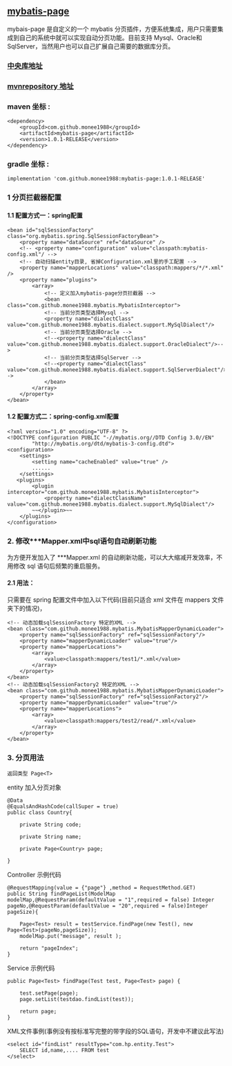 ## [mybatis-page](https://github.com/monee1988/mybatis-page)

mybais-page 是自定义的一个 mybatis 分页插件，方便系统集成，用户只需要集成到自己的系统中就可以实现自动分页功能。目前支持 Mysql、Oracle和SqlServer，当然用户也可以自己扩展自己需要的数据库分页。

### [中央库地址](https://search.maven.org/artifact/com.github.monee1988/mybatis-page/1.0.1-RELEASE/jar)
### [mvnrepository 地址](http://mvnrepository.com/artifact/com.github.monee1988/mybatis-page)
### maven 坐标 :

```
<dependency>
    <groupId>com.github.monee1988</groupId>
    <artifactId>mybatis-page</artifactId>
    <version>1.0.1-RELEASE</version>
</dependency>
```
### gradle 坐标 :
```
implementation 'com.github.monee1988:mybatis-page:1.0.1-RELEASE'
```

### 1 分页拦截器配置

#### 1.1 配置方式一：spring配置
```
<bean id="sqlSessionFactory" class="org.mybatis.spring.SqlSessionFactoryBean">
    <property name="dataSource" ref="dataSource" />
    <!-- <property name="configuration" value="classpath:mybatis-config.xml"/ -->
    <!-- 自动扫描entity目录, 省掉Configuration.xml里的手工配置 -->
    <property name="mapperLocations" value="classpath:mappers/*/*.xml" />
    <property name="plugins">
        <array>
            <!-- 定义加入mybatis-page分页拦截器 -->
            <bean class="com.github.monee1988.mybatis.MybatisInterceptor">
            <!-- 当前分页类型选择Mysql -->
            <property name="dialectClass" value="com.github.monee1988.mybatis.dialect.support.MySqlDialect"/>
            <!-- 当前分页类型选择Oracle -->
            <!--<property name="dialectClass" value="com.github.monee1988.mybatis.dialect.support.OracleDialect"/>-->
            <!-- 当前分页类型选择SqlServer -->
            <!--<property name="dialectClass" value="com.github.monee1988.mybatis.dialect.support.SqlServerDialect"/>-->
            </bean>
        </array>
    </property>
</bean>
```
#### 1.2 配置方式二：spring-config.xml配置

```
<?xml version="1.0" encoding="UTF-8" ?>
<!DOCTYPE configuration PUBLIC "-//mybatis.org//DTD Config 3.0//EN"
        "http://mybatis.org/dtd/mybatis-3-config.dtd">
<configuration>
    <settings>
        <setting name="cacheEnabled" value="true" />
		......
    </settings>
   <plugins>
        <plugin interceptor="com.github.monee1988.mybatis.MybatisInterceptor">
            <property name="dialectClassName" value="com.github.monee1988.mybatis.dialect.support.MySqlDialect"/>
        ~~</plugin>~~
    </plugins>
</configuration>
```



### 2.  修改***Mapper.xml中sql语句自动刷新功能

为方便开发加入了 ***Mapper.xml 的自动刷新功能，可以大大缩减开发效率，不用修改 sql 语句后频繁的重启服务。
#### 2.1 用法：
只需要在 spring 配置文件中加入以下代码(目前只适合 xml 文件在 mappers 文件夹下的情况)，


```
<!-- 动态加载sqlSessionFactory 特定的XML -->
<bean class="com.github.monee1988.mybatis.MybatisMapperDynamicLoader">
    <property name="sqlSessionFactory" ref="sqlSessionFactory"/>
    <property name="mapperDynamicLoader" value="true"/>	
    <property name="mapperLocations">
        <array>
            <value>classpath:mappers/test1/*.xml</value>
        </array>
    </property>
</bean>
<!-- 动态加载sqlSessionFactory2 特定的XML -->
<bean class="com.github.monee1988.mybatis.MybatisMapperDynamicLoader">
    <property name="sqlSessionFactory" ref="sqlSessionFactory2"/>
    <property name="mapperDynamicLoader" value="true"/>	
    <property name="mapperLocations">
        <array>
            <value>classpath:mappers/test2/read/*.xml</value>
        </array>
    </property>
</bean>
```

### 3. 分页用法
```
返回类型 Page<T>
```

entity 加入分页对象
```
@Data
@EqualsAndHashCode(callSuper = true)
public class Country{

    private String code;

    private String name;

    private Page<Country> page;
		
}
```

Controller 示例代码

```
@RequestMapping(value = {"page"} ,method = RequestMethod.GET)
public String findPageList(ModelMap modelMap,@RequestParam(defaultValue = "1",required = false) Integer pageNo,@RequestParam(defaultValue = "20",required = false)Integer pageSize){

    Page<Test> result = testService.findPage(new Test(), new Page<Test>(pageNo,pageSize));
    modelMap.put("message", result );
    
    return "pageIndex";
}
```

Service 示例代码

```
public Page<Test> findPage(Test test, Page<Test> page) {
		
    test.setPage(page);
    page.setList(testdao.findList(test));

    return page;
}
```

XML文件事例(事例没有按标准写完整的带字段的SQL语句，开发中不建议此写法)

```
<select id="findList" resultType="com.hp.entity.Test">
    SELECT id,name,.... FROM test
</select>
```
